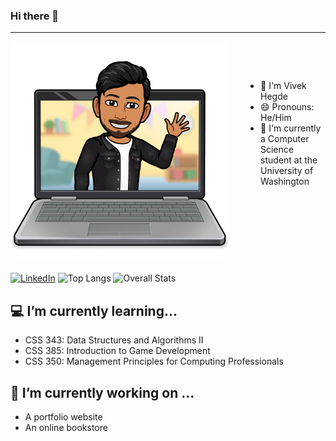 ### Hi there 👋
---
<img align = "left" style="margin-right: 50px" width = 350px src=./imgs/laptop-wave.png>

<p>&nbsp;</p>
<p>&nbsp;</p>

- :boy: I'm Vivek Hegde
- 😄 Pronouns: He/Him
- :school: I'm currently a Computer Science student at the University of Washington

<p>&nbsp;</p>
<p>&nbsp;</p>

<p>&nbsp;</p>
<p>&nbsp;</p>

<a href="https://www.linkedin.com/in/viv-hegde/">![LinkedIn](https://img.shields.io/badge/LinkedIn-0077B5?style=for-the-badge&logo=linkedin&logoColor=white)</a>
![Top Langs](https://github-readme-stats.vercel.app/api/top-langs/?username=Viv-Hegde&layout=compact)
![Overall Stats](https://github-readme-stats.vercel.app/api?username=Viv-Hegde&count_private=true&show_icons=true&hide=contribs)
<!--
**Viv-Hegde/Viv-Hegde** is a ✨ _special_ ✨ repository because its `README.md` (this file) appears on your GitHub profile.

Here are some ideas to get you started: -->

## :computer: I’m currently learning...
- CSS 343: Data Structures and Algorithms II
- CSS 385: Introduction to Game Development
- CSS 350: Management Principles for Computing Professionals

## 🔭 I’m currently working on ...
- A portfolio website
- An online bookstore
<!-- - 👯 I’m looking to collaborate on ...
- 🤔 I’m looking for help with ...
- 💬 Ask me about ...
- 📫 How to reach me: ...

- ⚡ Fun fact: ... -->

